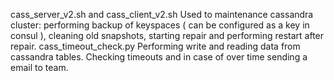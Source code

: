 cass_server_v2.sh and cass_client_v2.sh
    Used to maintenance cassandra cluster: performing backup of keyspaces ( can be configured as a key in consul ), cleaning old snapshots, starting repair and performing restart after repair.
cass_timeout_check.py
    Performing write and reading data from cassandra tables. Checking timeouts and in case of over time sending a email to team.